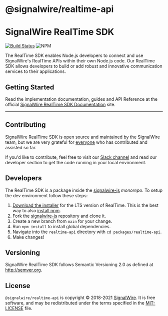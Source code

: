 # @signalwire/realtime-api

# SignalWire RealTime SDK

[![Build Status](https://ci.signalwire.com/api/badges/signalwire/signalwire-js/status.svg)](https://ci.signalwire.com/signalwire/signalwire-js) ![NPM](https://img.shields.io/npm/v/@signalwire/realtime-api.svg?color=brightgreen)

The RealTime SDK enables Node.js developers to connect and use SignalWire's RealTime APIs within their own Node.js code. Our RealTime SDK allows developers to build or add robust and innovative communication services to their applications.

## Getting Started

Read the implementation documentation, guides and API Reference at the official [SignalWire RealTime SDK Documentation](https://developer.signalwire.com/client-sdk/docs/getting-started) site.

---

## Contributing

SignalWire RealTime SDK is open source and maintained by the SignalWire team, but we are very grateful for [everyone](https://github.com/signalwire/signalwire-js/contributors) who has contributed and assisted so far.

If you'd like to contribute, feel free to visit our [Slack channel](https://signalwire.community/) and read our developer section to get the code running in your local environment.

## Developers

The RealTime SDK is a package inside the [signalwire-js](https://github.com/signalwire/signalwire-js) _monorepo_. To setup the dev environment follow these steps:

1. [Download the installer](https://nodejs.org/) for the LTS version of RealTime. This is the best way to also [install npm](https://blog.npmjs.org/post/85484771375/how-to-install-npm#_=_).
2. Fork the [signalwire-js](https://github.com/signalwire/signalwire-js) repository and clone it.
3. Create a new branch from `main` for your change.
4. Run `npm install` to install global dependencies.
5. Navigate into the `realtime-api` directory with `cd packages/realtime-api`.
6. Make changes!

## Versioning

SignalWire RealTime SDK follows Semantic Versioning 2.0 as defined at <http://semver.org>.

## License

`@signalwire/realtime-api` is copyright © 2018-2021 [SignalWire](http://signalwire.com). It is free software, and may be redistributed under the terms specified in the [MIT-LICENSE](https://github.com/signalwire/signalwire-js/blob/master/LICENSE) file.
